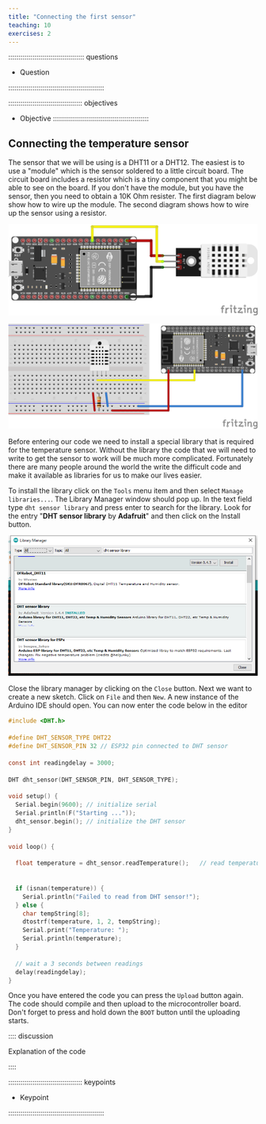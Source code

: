 ```yaml
---
title: "Connecting the first sensor"
teaching: 10
exercises: 2
---
```


:::::::::::::::::::::::::::::::::::::: questions 

- Question

::::::::::::::::::::::::::::::::::::::::::::::::

::::::::::::::::::::::::::::::::::::: objectives

- Objective
::::::::::::::::::::::::::::::::::::::::::::::::

## Connecting the temperature sensor

The sensor that we will be using is a DHT11 or a DHT12. The easiest is to use a "module" which is the sensor soldered to a little circuit board. The circuit board includes a resistor which is a tiny component that you might be able to see on the board. If you don't have the module, but you have the sensor, then you need to obtain a 10K Ohm resister. The first diagram below show how to wire up the module. The second diagram shows how to wire up the sensor using a resistor.

![Temperature Sensor module (DHT22) ](fig/DHT22.png)

![Wiring the DHT11 Temperature Sensor when it is not part of a module](fig/DHT22_parts.svg)

Before entering our code we need to install a special library that is required for the temperature sensor. Without the library the code that we will need to write to get the sensor to work will be much more complicated. Fortunately there are many people around the world the write the difficult code and make it available as libraries for us to make our lives easier.

To install the library click on the `Tools` menu item and then select `Manage libraries...`. The Library Manager window should pop up. In the text field type `dht sensor library` and press enter to search for the library. Look for the entry "**DHT sensor library** by **Adafruit**" and then click on the Install button.

![Library Manager](fig/librarymanager.png)

Close the library manager by clicking on the `Close` button. Next we want to create a new sketch. Click on `File` and then `New`. A new instance of the Arduino IDE should open. You can now enter the code below in the editor


```c
#include <DHT.h>

#define DHT_SENSOR_TYPE DHT22
#define DHT_SENSOR_PIN 32 // ESP32 pin connected to DHT sensor

const int readingdelay = 3000;

DHT dht_sensor(DHT_SENSOR_PIN, DHT_SENSOR_TYPE);

void setup() {
  Serial.begin(9600); // initialize serial
  Serial.println(F("Starting ..."));
  dht_sensor.begin(); // initialize the DHT sensor
}

void loop() {

  float temperature = dht_sensor.readTemperature();   // read temperature in Celsius


  if (isnan(temperature)) {
    Serial.println("Failed to read from DHT sensor!");
  } else {
    char tempString[8];
    dtostrf(temperature, 1, 2, tempString);
    Serial.print("Temperature: ");
    Serial.println(temperature);
  }

  // wait a 3 seconds between readings
  delay(readingdelay);
}

```

Once you have entered the code you can press the `Upload` button again. The code should compile and then upload to the microcontroller board. Don't forget to press and hold down the `BOOT` button until the uploading starts.

:::: discussion

Explanation of the code

::::

::::::::::::::::::::::::::::::::::::: keypoints 

- Keypoint

::::::::::::::::::::::::::::::::::::::::::::::::

[r-markdown]: https://rmarkdown.rstudio.com/
